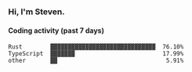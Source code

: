 ### Hi, I'm Steven.

#### Coding activity (past 7 days)
```
Rust        ▓▓▓▓▓▓▓▓▓▓▓▓▓▓▓▓▓▓▓▓▓▓▓▓▓▓▓▓▓▓  76.10%
TypeScript  ▓▓▓▓▓▓▓                         17.99%
other       ▓▓                               5.91%
```
